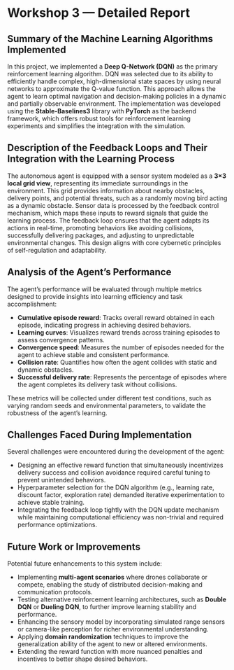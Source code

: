 # Workshop 3 — Detailed Report

## Summary of the Machine Learning Algorithms Implemented

In this project, we implemented a **Deep Q-Network (DQN)** as the primary reinforcement learning algorithm. DQN was selected due to its ability to efficiently handle complex, high-dimensional state spaces by using neural networks to approximate the Q-value function. This approach allows the agent to learn optimal navigation and decision-making policies in a dynamic and partially observable environment. The implementation was developed using the **Stable-Baselines3** library with **PyTorch** as the backend framework, which offers robust tools for reinforcement learning experiments and simplifies the integration with the simulation.

## Description of the Feedback Loops and Their Integration with the Learning Process

The autonomous agent is equipped with a sensor system modeled as a **3×3 local grid view**, representing its immediate surroundings in the environment. This grid provides information about nearby obstacles, delivery points, and potential threats, such as a randomly moving bird acting as a dynamic obstacle. Sensor data is processed by the feedback control mechanism, which maps these inputs to reward signals that guide the learning process. The feedback loop ensures that the agent adapts its actions in real-time, promoting behaviors like avoiding collisions, successfully delivering packages, and adjusting to unpredictable environmental changes. This design aligns with core cybernetic principles of self-regulation and adaptability.

## Analysis of the Agent’s Performance

The agent’s performance will be evaluated through multiple metrics designed to provide insights into learning efficiency and task accomplishment:
- **Cumulative episode reward**: Tracks overall reward obtained in each episode, indicating progress in achieving desired behaviors.
- **Learning curves**: Visualizes reward trends across training episodes to assess convergence patterns.
- **Convergence speed**: Measures the number of episodes needed for the agent to achieve stable and consistent performance.
- **Collision rate**: Quantifies how often the agent collides with static and dynamic obstacles.
- **Successful delivery rate**: Represents the percentage of episodes where the agent completes its delivery task without collisions.

These metrics will be collected under different test conditions, such as varying random seeds and environmental parameters, to validate the robustness of the agent’s learning.

## Challenges Faced During Implementation

Several challenges were encountered during the development of the agent:
- Designing an effective reward function that simultaneously incentivizes delivery success and collision avoidance required careful tuning to prevent unintended behaviors.
- Hyperparameter selection for the DQN algorithm (e.g., learning rate, discount factor, exploration rate) demanded iterative experimentation to achieve stable training.
- Integrating the feedback loop tightly with the DQN update mechanism while maintaining computational efficiency was non-trivial and required performance optimizations.

## Future Work or Improvements

Potential future enhancements to this system include:
- Implementing **multi-agent scenarios** where drones collaborate or compete, enabling the study of distributed decision-making and communication protocols.
- Testing alternative reinforcement learning architectures, such as **Double DQN** or **Dueling DQN**, to further improve learning stability and performance.
- Enhancing the sensory model by incorporating simulated range sensors or camera-like perception for richer environmental understanding.
- Applying **domain randomization** techniques to improve the generalization ability of the agent to new or altered environments.
- Extending the reward function with more nuanced penalties and incentives to better shape desired behaviors.

